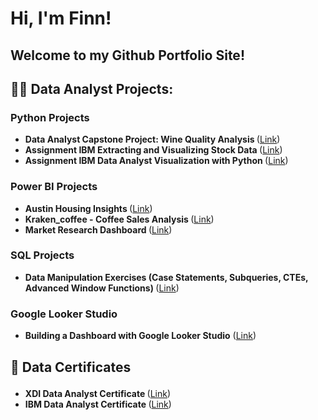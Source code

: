 <h1>Hi, I'm Finn!</h1>

<h2>Welcome to my Github Portfolio Site!</h2>
  
<h2>👨‍💻 Data Analyst Projects:</h2>

<h3>Python Projects</h3>

- <b>Data Analyst Capstone Project: Wine Quality Analysis </b>([Link](https://github.com/FinnBorchert/Data_Projects/blob/main/Capstone%20Project%20Wine%20Quality%20Leon%20Finn%20Borchert.ipynb))
- <b>Assignment IBM Extracting and Visualizing Stock Data </b>([Link](https://github.com/FinnBorchert/IBM_Data_Analyst_Assignments/blob/main/Assignment%20IBM%20Extracting%20-%20Visualizing%20Stock%20Data.ipynb))
- <b>Assignment IBM Data Analyst Visualization with Python </b>([Link](https://github.com/FinnBorchert/IBM_Data_Analyst_Assignments/blob/main/Assignment%20IBM%20Data%20Analyst%20-%20Visualization%20with%20Python.ipynb))

<h3>Power BI Projects</h3>

- <b>Austin Housing Insights </b>([Link](https://github.com/FinnBorchert/PowerBIProjects/blob/main/Austin_Hosing_Data_Insights.pbix))
- <b>Kraken_coffee - Coffee Sales Analysis </b>([Link](https://github.com/FinnBorchert/PowerBIProjects/blob/main/Kraken_coffee%20-%20Coffee%20Sales%20Analysis.pbix))
- <b>Market Research Dashboard </b>([Link](https://github.com/FinnBorchert/PowerBIProjects/blob/main/Market_Research_Dashboard.pbix))

<h3>SQL Projects</h3>

- <b>Data Manipulation Exercises (Case Statements, Subqueries, CTEs, Advanced Window Functions) </b>([Link](https://github.com/FinnBorchert/SQLDataCamp))


<h3>Google Looker Studio</h3>

- <b>Building a Dashboard with Google Looker Studio</b> ([Link](https://github.com/FinnBorchert/Data_Projects/blob/main/Building_A_Dashboard_With_Google_Looker_Studio_-_IBM_Assignment.pdf))

<h2> <p>&#128220; Data Certificates</p> </h2>

- <b>XDI Data Analyst Certificate </b>([Link](https://drive.google.com/file/d/1BWMW3tBa5S1sB-kl6ScnlzZQjklZh3-7/view?usp=sharing))
- <b>IBM Data Analyst Certificate </b>([Link](https://drive.google.com/file/d/1xQJtKDCPZkKPkSKetCsYo4_Vf21u7lTP/view?usp=sharing))
